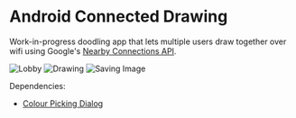 # Android Connected Drawing

Work-in-progress doodling app that lets multiple users draw together over wifi using Google's [Nearby Connections API](https://developers.google.com/nearby/connections/overview).

![Lobby](http://i.imgur.com/7lGKrSO.png) ![Drawing](http://i.imgur.com/3flQRQ4.png) ![Saving Image](http://i.imgur.com/Ody3OHp.png?1)

Dependencies: 
-  [Colour Picking Dialog](https://github.com/woalk/android-colorpicker)
